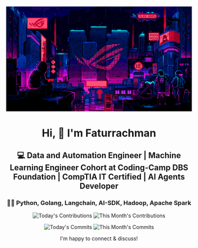 <div align="center">
  
  ![Banner GIF](images/desktop-neon-gaming.gif)

  # Hi, 👋 I'm Faturrachman

  ## 💻 Data and Automation Engineer | Machine Learning Engineer Cohort at Coding-Camp DBS Foundation | CompTIA IT Certified | AI Agents Developer

  ### 👩‍💻 Python, Golang, Langchain, AI-SDK, Hadoop, Apache Spark

  <!-- TODAY_CONTRIBUTIONS: 8 -->
  <!-- MONTH_CONTRIBUTIONS: 190 2025-05 -->
  ![Today's Contributions](https://img.shields.io/badge/Today's%20Contributions-8-purple)
  ![This Month's Contributions](https://img.shields.io/badge/This%20Month's%20Contributions-190-orange)

  <!-- TODAY_COMMITS: 8 -->
  <!-- MONTH_COMMITS: 143 2025-05 -->
  ![Today's Commits](https://img.shields.io/badge/Today's%20Commits-8-blue)
  ![This Month's Commits](https://img.shields.io/badge/This%20Month's%20Commits-143-green)
  
  I'm happy to connect & discuss!
  
</div>
